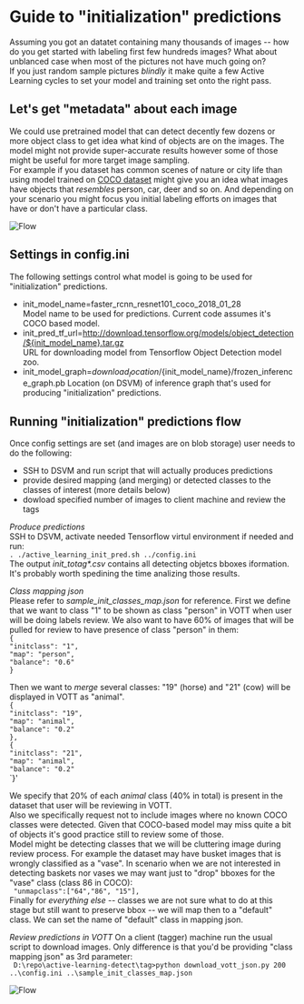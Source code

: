 # Guide to "initialization" predictions
Assuming you got an datatet containing  many thousands of images -- how do you get started with labeling first
few hundreds images? 
What about unblanced case when most of the pictures not have much going on?  
If you just random sample pictures _blindly_ it make quite a few Active Learning cycles to set your model and 
training set onto the right pass.

## Let's get "metadata" about each image
We could use pretrained model that can detect decently few dozens or more object class to get idea what kind
of objects are on the images. The model might not provide super-accurate results however some of those might be
useful for more target image sampling.  
For example if you dataset has common scenes of nature or city life than using model trained on [COCO dataset](https://github.com/amikelive/coco-labels/blob/master/coco-labels-paper.txt)
might give you an idea what images have objects that _resembles_ person, car, deer and so on. And depending on your
scenario you might focus you initial labeling efforts on images that have or don't have a particular class.  

![Flow](images/init_predict.PNG)  

## Settings in config.ini
The following settings control what model is going to be used for "initialization" predictions.  
  - init_model_name=faster_rcnn_resnet101_coco_2018_01_28  
  Model name to be used for predictions. Current code assumes it's COCO based model.
  - init_pred_tf_url=http://download.tensorflow.org/models/object_detection/${init_model_name}.tar.gz  
 URL for downloading model from Tensorflow Object Detection model zoo.  
  - init_model_graph=${download_location}/${init_model_name}/frozen_inference_graph.pb 
  Location (on DSVM) of inference graph that's used for producing "initialization" predictions. 

## Running "initialization" predictions flow
Once config settings are set (and images are on blob storage) user needs to do the following:
- SSH to DSVM and run script  that will actually produces predictions
- provide desired mapping (and merging) or detected classes to the classes of interest (more details below)
- dowload specified number of images to client machine and review the tags

*Produce predictions*  
SSH to DSVM, activate needed Tensorflow virtul environment if needed and run:  
 `. ./active_learning_init_pred.sh ../config.ini`  
 The output _init_totag*.csv_ contains all detecting objetcs bboxes iformation. It's probably worth spedining
 the time analizing those results. 
  
 *Class mapping json*  
 Please refer to _sample_init_classes_map.json_ for reference. 
 First we define that we want to class  "1" to be shown as class "person" in VOTT when user will be doing labels review.
 We also want to have 60% of images that will be pulled for review to have presence of class "person" in them:  
 `{`  
      `"initclass": "1", `       
     `"map": "person",`  
     `"balance": "0.6"`  
  `}`
  
 Then we want to _merge_ several classes: "19" (horse) and "21" (cow) will be displayed in VOTT as "animal".  
    `{`  
      `"initclass": "19",`  
      `"map": "animal",`  
      `"balance": "0.2"`  
    `},`  
    `{`  
      `"initclass": "21",`  
      `"map": "animal",`  
      `"balance": "0.2"`  
    `}'  
    
  We specify that 20% of each _animal_ class (40% in total) is present in the dataset that user will be reviewing in VOTT.  
   Also we specifically request not to include images where no known COCO classes were detected. Given that COCO-based
    model may miss quite a bit of objects it's good practice still to review some of those.  
  Model might be detecting classes that we will be cluttering image during review process. For example the dataset
  may have busket images that is wrongly classified as a "vase".  In scenario when we are not interested in detecting
  baskets nor vases we may want just to "drop" bboxes for the "vase" class (class 86 in COCO):  
  ` "unmapclass":["64","86", "15"],`   
  Finally for _everything else_  -- classes we are not sure what to do at this stage but still want to preserve bbox -- 
  we will map then to a "default" class. We can set the name of "default" class in mapping json.
  
  *Review predictions in VOTT* 
  On a client (tagger) machine run the usual script to download images. Only difference is that you'd be providing 
  "class mapping json" as 3rd parameter:  
  ` D:\repo\active-learning-detect\tag>python download_vott_json.py 200 ..\config.ini ..\sample_init_classes_map.json`  
  
  ![Flow](images/VOTT_animal.PNG)  
